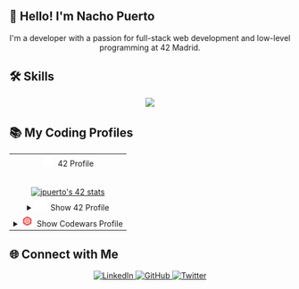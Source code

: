 ## 👋 Hello! I'm Nacho Puerto

<p align="center">
  I'm a developer with a passion for full-stack web development and low-level programming at 42 Madrid.
</p>

## 🛠️ Skills

<p align="center">
  <a href="https://skillicons.dev">
    <img src="https://skillicons.dev/icons?i=git,github,js,react,nodejs,mongodb,c,cpp,html,css,postman,bash,docker,ubuntu,vim,p5js,ai,ps,xd&perline=12" />
  </a>
</p>

## 📚 My Coding Profiles

<table align="center">
  <tr>
    <td align="center" >
        <summary><img src="assets/42-logo.svg" width="20" alt="42 Logo" />&nbsp; 42 Profile</summary>
        <a href="https://github.com/oakoudad/badge42">
          <br><br>
          <img src="https://badge.mediaplus.ma/darkblue/jpuerto-?1337Badge=off&UM6P=off" alt="jpuerto's 42 stats" />
        </a>
    </td>
  </tr>
  <tr>
    <td align="center">
      <details>
        <summary><img src="assets/42-logo.svg" width="20" alt="42 Logo" />&nbsp; Show 42 Profile</summary>
         <a href="https://leetcode.com/u/nachopuerto95/">
          <br><br>
          <img src="https://leetcard.jacoblin.cool/Nachopuerto95?theme=nord" alt="LeetCode stats" />
        </a>
      </details>
    </td>
  </tr>
  <tr>
    <td align="center">
      <details>
        <summary><img src="assets/5387632.png" width="20" alt="42 Logo" />&nbsp; Show Codewars Profile</summary>
        <a href="https://www.codewars.com/users/Nachopuerto95">
          <br><br>
          <img src="https://github.r2v.ch/codewars?user=Nachopuerto95&name=true&top_languages=true&stroke=%23b362ff&theme=purple_dark" alt="Codewars stats" />
        </a>
      </details>
    </td>
  </tr>

</table>

## 🌐 Connect with Me

<p align="center">
  <a href="https://www.linkedin.com/in/nachopuerto/" target="_blank">
    <img src="https://img.shields.io/badge/LinkedIn-%230077B5?style=social&logo=linkedin&logoColor=white" alt="LinkedIn" />
  </a>
  <a href="https://github.com/Nachopuerto" target="_blank">
    <img src="https://img.shields.io/badge/GitHub-%23121011?style=social&logo=github&logoColor=white" alt="GitHub" />
  </a>
  <a href="https://twitter.com/Nachopuerto95" target="_blank">
    <img src="https://img.shields.io/badge/Twitter-%231DA1F2?style=social&logo=twitter&logoColor=white" alt="Twitter" />
  </a>
</p>

